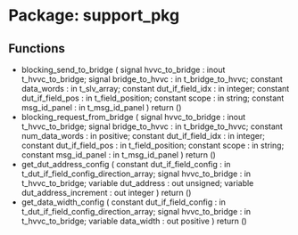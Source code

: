 # Package: support_pkg
## Functions
- blocking_send_to_bridge <font id="function_arguments">(    signal   hvvc_to_bridge   : inout t_hvvc_to_bridge;
    signal   bridge_to_hvvc   : in  t_bridge_to_hvvc;
    constant data_words       : in  t_slv_array;
    constant dut_if_field_idx : in  integer;
    constant dut_if_field_pos : in  t_field_position;
    constant scope            : in  string;
    constant msg_id_panel     : in  t_msg_id_panel
  )</font> <font id="function_return">return ()</font>
- blocking_request_from_bridge <font id="function_arguments">(    signal   hvvc_to_bridge   : inout t_hvvc_to_bridge;
    signal   bridge_to_hvvc   : in  t_bridge_to_hvvc;
    constant num_data_words   : in  positive;
    constant dut_if_field_idx : in  integer;
    constant dut_if_field_pos : in  t_field_position;
    constant scope            : in  string;
    constant msg_id_panel     : in  t_msg_id_panel
  )</font> <font id="function_return">return ()</font>
- get_dut_address_config <font id="function_arguments">(    constant dut_if_field_config    : in  t_dut_if_field_config_direction_array;
    signal   hvvc_to_bridge         : in  t_hvvc_to_bridge;
    variable dut_address            : out unsigned;
    variable dut_address_increment  : out integer
  )</font> <font id="function_return">return ()</font>
- get_data_width_config <font id="function_arguments">(    constant dut_if_field_config : in  t_dut_if_field_config_direction_array;
    signal   hvvc_to_bridge      : in  t_hvvc_to_bridge;
    variable data_width          : out positive
  )</font> <font id="function_return">return ()</font>
